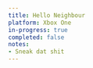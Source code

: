 ```yaml
---
title: Hello Neighbour
platform: Xbox One
in-progress: true
completed: false
notes:
- Sneak dat shit
---
```


